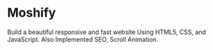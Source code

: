 # Moshify

Build a beautiful responsive and fast website Using HTML5, CSS, and JavaScript.
Also Implemented SEO, Scroll Animation.
